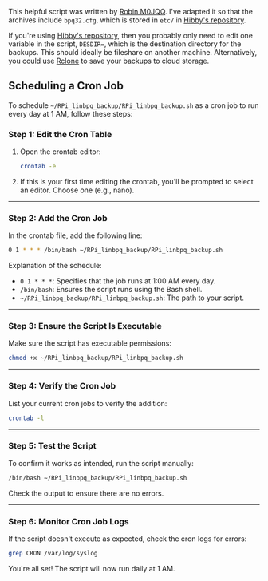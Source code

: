 This helpful script was written by [Robin M0JQQ](https://github.com/m0jqq). I've adapted it so that the archives include `bpq32.cfg`, which is stored in `etc/` in [Hibby's repository](https://www.hibbian.org).

If you're using [Hibby's repository](https://www.hibbian.org), then you probably only need to edit one variable in the script, `DESDIR=`, which is the destination directory for the backups. This should ideally be fileshare on another machine. Alternatively, you could use [Rclone](https://rclone.org) to save your backups to cloud storage.

## Scheduling a Cron Job
To schedule `~/RPi_linbpq_backup/RPi_linbpq_backup.sh` as a cron job to run every day at 1 AM, follow these steps:

### Step 1: Edit the Cron Table
1. Open the crontab editor:
   ```bash
   crontab -e
   ```

2. If this is your first time editing the crontab, you'll be prompted to select an editor. Choose one (e.g., nano).

---

### Step 2: Add the Cron Job
In the crontab file, add the following line:

```bash
0 1 * * * /bin/bash ~/RPi_linbpq_backup/RPi_linbpq_backup.sh
```

Explanation of the schedule:
- `0 1 * * *`: Specifies that the job runs at 1:00 AM every day.
- `/bin/bash`: Ensures the script runs using the Bash shell.
- `~/RPi_linbpq_backup/RPi_linbpq_backup.sh`: The path to your script.

---

### Step 3: Ensure the Script Is Executable
Make sure the script has executable permissions:

```bash
chmod +x ~/RPi_linbpq_backup/RPi_linbpq_backup.sh
```

---

### Step 4: Verify the Cron Job
List your current cron jobs to verify the addition:

```bash
crontab -l
```

---

### Step 5: Test the Script
To confirm it works as intended, run the script manually:

```bash
/bin/bash ~/RPi_linbpq_backup/RPi_linbpq_backup.sh
```

Check the output to ensure there are no errors.

---

### Step 6: Monitor Cron Job Logs
If the script doesn't execute as expected, check the cron logs for errors:

```bash
grep CRON /var/log/syslog
```

You're all set! The script will now run daily at 1 AM.